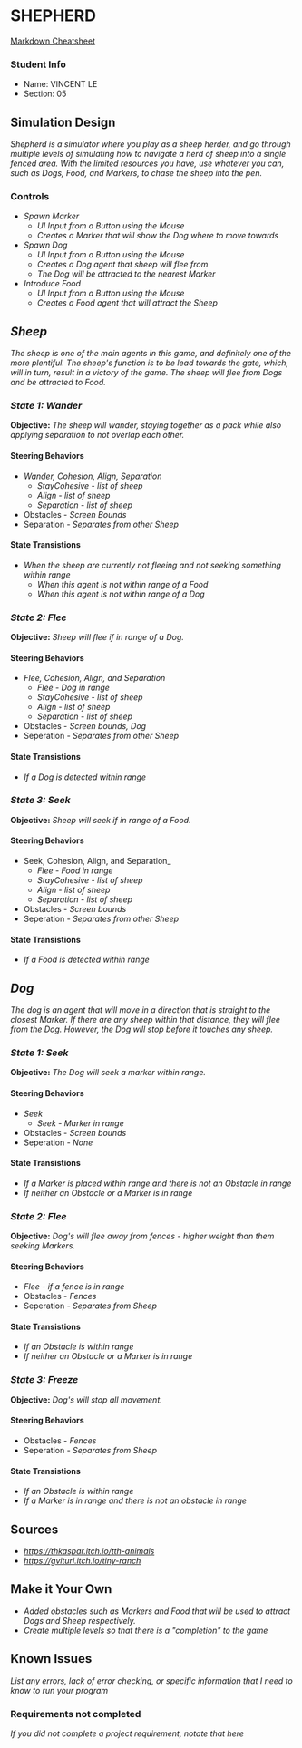 # SHEPHERD

[Markdown Cheatsheet](https://github.com/adam-p/markdown-here/wiki/Markdown-Here-Cheatsheet)

### Student Info

-   Name: VINCENT LE
-   Section: 05

## Simulation Design

_Shepherd is a simulator where you play as a sheep herder, and go through multiple levels of simulating how to navigate a herd of sheep into a single
fenced area. With the limited resources you have, use whatever you can, such as Dogs, Food, and Markers, to chase the sheep into the pen._

### Controls

-   _Spawn Marker_
    -   _UI Input from a Button using the Mouse_
    -   _Creates a Marker that will show the Dog where to move towards_
-   _Spawn Dog_
    -   _UI Input from a Button using the Mouse_
    -   _Creates a Dog agent that sheep will flee from_
    -   _The Dog will be attracted to the nearest Marker_
-   _Introduce Food_
    -   _UI Input from a Button using the Mouse_
    -   _Creates a Food agent that will attract the Sheep_

## _Sheep_

_The sheep is one of the main agents in this game, and definitely one of the more plentiful. The sheep's function is to be lead towards the gate,
which, will in turn, result in a victory of the game. The sheep will flee from Dogs and be attracted to Food._

### _State 1: Wander_

**Objective:** _The sheep will wander, staying together as a pack while also applying separation to not overlap each other._

#### Steering Behaviors

- _Wander, Cohesion, Align, Separation_
   - _StayCohesive - list of sheep_
   - _Align - list of sheep_
   - _Separation - list of sheep_
- Obstacles - _Screen Bounds_
- Separation - _Separates from other Sheep_
   
#### State Transistions

- _When the sheep are currently not fleeing and not seeking something within range_
   - _When this agent is not within range of a Food_
   - _When this agent is not within range of a Dog_
   
### _State 2: Flee_

**Objective:** _Sheep will flee if in range of a Dog._

#### Steering Behaviors

- _Flee, Cohesion, Align, and Separation_
   - _Flee - Dog in range_
   - _StayCohesive - list of sheep_
   - _Align - list of sheep_
   - _Separation - list of sheep_
- Obstacles - _Screen bounds, Dog_
- Seperation - _Separates from other Sheep_
   
#### State Transistions

- _If a Dog is detected within range_

### _State 3: Seek_

**Objective:** _Sheep will seek if in range of a Food._

#### Steering Behaviors

- Seek, Cohesion, Align, and Separation_
   - _Flee - Food in range_
   - _StayCohesive - list of sheep_
   - _Align - list of sheep_
   - _Separation - list of sheep_
- Obstacles - _Screen bounds_
- Seperation - _Separates from other Sheep_
   
#### State Transistions

- _If a Food is detected within range_

## _Dog_

_The dog is an agent that will move in a direction that is straight to the closest Marker. If there are any sheep within that distance,
they will flee from the Dog. However, the Dog will stop before it touches any sheep._

### _State 1: Seek_

**Objective:** _The Dog will seek a marker within range._

#### Steering Behaviors

- _Seek_
   - _Seek - Marker in range_
- Obstacles - _Screen bounds_
- Seperation - _None_
   
#### State Transistions

- _If a Marker is placed within range and there is not an Obstacle in range_
- _If neither an Obstacle or a Marker is in range_
   
### _State 2: Flee_

**Objective:** _Dog's will flee away from fences - higher weight than them seeking Markers._

#### Steering Behaviors

- _Flee - if a fence is in range_
- Obstacles - _Fences_
- Seperation - _Separates from Sheep_
   
#### State Transistions

- _If an Obstacle is within range_
- _If neither an Obstacle or a Marker is in range_

### _State 3: Freeze_

**Objective:** _Dog's will stop all movement._

#### Steering Behaviors

- Obstacles - _Fences_
- Seperation - _Separates from Sheep_
   
#### State Transistions

- _If an Obstacle is within range_
- _If a Marker is in range and there is not an obstacle in range_

## Sources

-   _https://thkaspar.itch.io/tth-animals_
-   _https://gvituri.itch.io/tiny-ranch_

## Make it Your Own

- _Added obstacles such as Markers and Food that will be used to attract Dogs and Sheep respectively._
- _Create multiple levels so that there is a "completion" to the game_

## Known Issues

_List any errors, lack of error checking, or specific information that I need to know to run your program_

### Requirements not completed

_If you did not complete a project requirement, notate that here_

